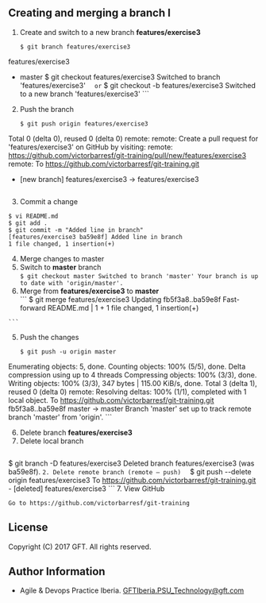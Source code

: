 ## Creating and merging a branch I

 1. Create and switch to a new branch **features/exercise3**  
    ```
    $ git branch features/exercise3
   features/exercise3
   * master
    $ git checkout features/exercise3
   Switched to branch 'features/exercise3'
    ```  
    or
    ```
    $ git checkout -b features/exercise3
    Switched to a new branch 'features/exercise3'
    ``` 
 
 2. Push the branch  
    ```
    $ git push origin features/exercise3
 Total 0 (delta 0), reused 0 (delta 0)
remote:
remote: Create a pull request for 'features/exercise3' on GitHub by visiting:
remote:      https://github.com/victorbarresf/git-training/pull/new/features/exercise3
remote:
To https://github.com/victorbarresf/git-training.git
 * [new branch]      features/exercise3 -> features/exercise3
    ```  
 3. Commit a change  
   ```
   $ vi README.md
$ git add .
$ git commit -m "Added line in branch"
[features/exercise3 ba59e8f] Added line in branch
 1 file changed, 1 insertion(+)
   ```    
 4. Merge changes to master
   1. Switch to **master** branch  
    ```
    $ git checkout master
Switched to branch 'master'
Your branch is up to date with 'origin/master'.
    ```
   2. Merge from **features/exercise3** to **master**  
    ```
    $ git merge features/exercise3
Updating fb5f3a8..ba59e8f
Fast-forward
 README.md | 1 +
 1 file changed, 1 insertion(+)

    ``` 
 5. Push the changes  
    ```
    $ git push -u origin master
Enumerating objects: 5, done.
Counting objects: 100% (5/5), done.
Delta compression using up to 4 threads
Compressing objects: 100% (3/3), done.
Writing objects: 100% (3/3), 347 bytes | 115.00 KiB/s, done.
Total 3 (delta 1), reused 0 (delta 0)
remote: Resolving deltas: 100% (1/1), completed with 1 local object.
To https://github.com/victorbarresf/git-training.git
   fb5f3a8..ba59e8f  master -> master
Branch 'master' set up to track remote branch 'master' from 'origin'.
    ```

 6. Delete branch **features/exercise3**
   1. Delete local branch  
        ```
   $ git branch -D features/exercise3
	Deleted branch features/exercise3 (was ba59e8f).
        ```
   2. Delete remote branch (remote – push)  
        ```
    $ git push --delete origin features/exercise3
	To https://github.com/victorbarresf/git-training.git
	  - [deleted]         features/exercise3
        ```
 7. View GitHub  

    Go to https://github.com/victorbarresf/git-training

## License
Copyright (C) 2017 GFT. All rights reserved.

## Author Information
* Agile & Devops Practice Iberia. GFTIberia.PSU_Technology@gft.com
